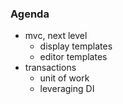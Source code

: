 ### Agenda

- mvc, next level
    - display templates
    - editor templates
- transactions 
    - unit of work
    - leveraging DI